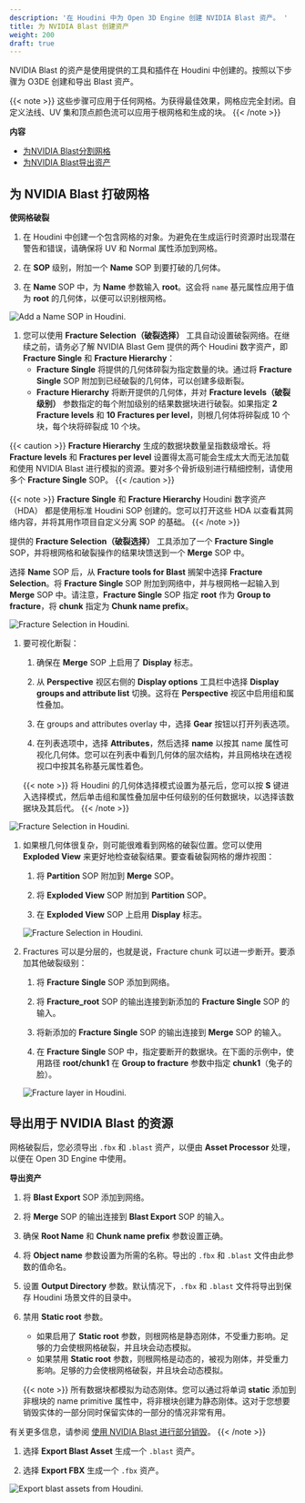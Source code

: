 ```yaml
---
description: '在 Houdini 中为 Open 3D Engine 创建 NVIDIA Blast 资产。 '
title: 为 NVIDIA Blast 创建资产
weight: 200
draft: true
---
```


NVIDIA Blast 的资产是使用提供的工具和插件在 Houdini 中创建的。按照以下步骤为 O3DE 创建和导出 Blast 资产。

{{< note >}}
这些步骤可应用于任何网格。为获得最佳效果，网格应完全封闭。自定义法线、UV 集和顶点颜色流可以应用于根网格和生成的块。
{{< /note >}}

**内容**
+ [为NVIDIA Blast分割网格](#fracture-a-mesh-for-nvidia-blast)
+ [为NVIDIA Blast导出资产](#export-an-asset-for-nvidia-blast)

## 为 NVIDIA Blast 打破网格

**使网格破裂**

1. 在 Houdini 中创建一个包含网格的对象。为避免在生成运行时资源时出现潜在警告和错误，请确保将 UV 和 Normal 属性添加到网格。

1. 在 **SOP** 级别，附加一个 **Name** SOP 到要打破的几何体。

1. 在 **Name** SOP 中，为 **Name** 参数输入 **root**。这会将 `name` 基元属性应用于值为 **root** 的几何体，以便可以识别根网格。

![Add a Name SOP in Houdini.](/images/user-guide/physx/blast/ui-blast-houdini-name-node.png)

1. 您可以使用 **Fracture Selection（破裂选择）** 工具自动设置破裂网络。在继续之前，请务必了解 NVIDIA Blast Gem 提供的两个 Houdini 数字资产，即 **Fracture Single** 和 **Fracture Hierarchy**：
   + **Fracture Single** 将提供的几何体碎裂为指定数量的块。通过将 **Fracture Single** SOP 附加到已经破裂的几何体，可以创建多级断裂。
   + **Fracture Hierarchy** 将断开提供的几何体，并对 **Fracture levels（破裂级别）** 参数指定的每个附加级别的结果数据块进行破裂。如果指定 **2** **Fracture levels** 和 **10** **Fractures per level**，则根几何体将碎裂成 10 个块，每个块将碎裂成 10 个块。

{{< caution >}}
**Fracture Hierarchy** 生成的数据块数量呈指数级增长。将 **Fracture levels** 和 **Fractures per level** 设置得太高可能会生成太大而无法加载和使用 NVIDIA Blast 进行模拟的资源。要对多个骨折级别进行精细控制，请使用多个 **Fracture Single** SOP。
{{< /caution >}}

{{< note >}}
**Fracture Single** 和 **Fracture Hierarchy** Houdini 数字资产 （HDA） 都是使用标准 Houdini SOP 创建的。您可以打开这些 HDA 以查看其网络内容，并将其用作项目自定义分离 SOP 的基础。
{{< /note >}}

   提供的 **Fracture Selection（破裂选择）** 工具添加了一个 **Fracture Single** SOP，并将根网格和破裂操作的结果块馈送到一个 **Merge** SOP 中。

   选择 **Name** SOP 后，从 **Fracture tools for Blast** 搁架中选择 **Fracture Selection**。将 **Fracture Single** SOP 附加到网络中，并与根网格一起输入到 **Merge** SOP 中。请注意，**Fracture Single** SOP 指定 **root** 作为 **Group to fracture**，将 **chunk** 指定为 **Chunk name prefix**。

   ![Fracture Selection in Houdini.](/images/user-guide/physx/blast/ui-blast-houdini-fracture-selection.png)

1. 要可视化断裂：

   1. 确保在 **Merge** SOP 上启用了 **Display** 标志。

   1. 从 **Perspective** 视区右侧的 **Display options** 工具栏中选择 **Display groups and attribute list** 切换。这将在 **Perspective** 视区中启用组和属性叠加。

   1. 在 groups and attributes overlay 中，选择 **Gear** 按钮以打开列表选项。

   1. 在列表选项中，选择 **Attributes**，然后选择 **name** 以按其 name 属性可视化几何体。您可以在列表中看到几何体的层次结构，并且网格块在透视视口中按其名称基元属性着色。

    {{< note >}}
将 Houdini 的几何体选择模式设置为基元后，您可以按 **S** 键进入选择模式，然后单击组和属性叠加层中任何级别的任何数据块，以选择该数据块及其后代。
{{< /note >}}

![Fracture Selection in Houdini.](/images/user-guide/physx/blast/ui-blast-houdini-fracture-visualize.png)

1. 如果根几何体很复杂，则可能很难看到网格的破裂位置。您可以使用 **Exploded View** 来更好地检查破裂结果。要查看破裂网格的爆炸视图：

   1. 将 **Partition** SOP 附加到 **Merge** SOP。

   1. 将 **Exploded View** SOP 附加到 **Partition** SOP。

   1. 在 **Exploded View** SOP 上启用 **Display** 标志。

   ![Fracture Selection in Houdini.](/images/user-guide/physx/blast/ui-blast-houdini-exploded-view.png)

1. Fractures 可以是分层的，也就是说，Fracture chunk 可以进一步断开。要添加其他破裂级别：

   1. 将 **Fracture Single** SOP 添加到网络。

   1. 将 **Fracture\_root** SOP 的输出连接到新添加的 **Fracture Single** SOP 的输入。

   1. 将新添加的 **Fracture Single** SOP 的输出连接到 **Merge** SOP 的输入。

   1. 在 **Fracture Single** SOP 中，指定要断开的数据块。在下面的示例中，使用路径 **root/chunk1** 在 **Group to fracture** 参数中指定 **chunk1**（兔子的脸）。

   ![Fracture layer in Houdini.](/images/user-guide/physx/blast/ui-blast-houdini-fracture-layer.png)

## 导出用于 NVIDIA Blast 的资源

网格破裂后，您必须导出 `.fbx` 和 `.blast` 资产，以便由 **Asset Processor** 处理，以便在 Open 3D Engine 中使用。

**导出资产**

1. 将 **Blast Export** SOP 添加到网络。

1. 将 **Merge** SOP 的输出连接到 **Blast Export** SOP 的输入。

1. 确保 **Root Name** 和 **Chunk name prefix** 参数设置正确。

1. 将 **Object name** 参数设置为所需的名称。导出的 `.fbx` 和 `.blast` 文件由此参数的值命名。

1. 设置 **Output Directory** 参数。默认情况下，`.fbx` 和 `.blast` 文件将导出到保存 Houdini 场景文件的目录中。

1. 禁用 **Static root** 参数。
   + 如果启用了 **Static root** 参数，则根网格是静态刚体，不受重力影响。足够的力会使根网格破裂，并且块会动态模拟。
   + 如果禁用 **Static root** 参数，则根网格是动态的，被视为刚体，并受重力影响。足够的力会使根网格破裂，并且块会动态模拟。

   {{< note >}}
所有数据块都模拟为动态刚体。您可以通过将单词 **static** 添加到非根块的 name primitive 属性中，将非根块创建为静态刚体。这对于您想要销毁实体的一部分同时保留实体的一部分的情况非常有用。

有关更多信息，请参阅 [使用 NVIDIA Blast 进行部分销毁](/docs/user-guide/interactivity/physics/nvidia-blast/static-chunks)。
{{< /note >}}

1. 选择 **Export Blast Asset** 生成一个 `.blast` 资产。

1. 选择 **Export FBX** 生成一个 `.fbx` 资产。

![Export blast assets from Houdini.](/images/user-guide/physx/blast/ui-blast-houdini-export.png)
